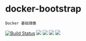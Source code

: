 # docker-bootstrap

	Docker 基础镜像


[![Build Status](https://travis-ci.org/larvacent/docker-bootstrap.svg?branch=master)](https://travis-ci.org/larvacent/docker-bootstrap) 
![](https://img.shields.io/badge/Centos-7-brightgreen.svg) 
![](https://img.shields.io/badge/Ubuntu-trusty-brightgreen.svg) 
![](https://img.shields.io/badge/Ubuntu-xenial-brightgreen.svg) 
![](https://img.shields.io/badge/Ubuntu-bionic-brightgreen.svg) 


